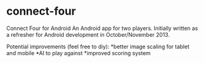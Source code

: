 connect-four
============

Connect Four for Android
An Android app for two players. 
Initially written as a refresher for Android development in October/November 2013.

Potential improvements (feel free to diy):
*better image scaling for tablet and mobile
*AI to play against
*improved scoring system
